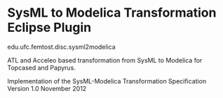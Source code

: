SysML to Modelica Transformation Eclipse Plugin
===============================================

edu.ufc.femtost.disc.sysml2modelica

ATL and Acceleo based transformation from SysML to Modelica for Topcased and Papyrus.

Implementation of the SysML-Modelica Transformation Specification Version 1.0 November 2012

	
	
